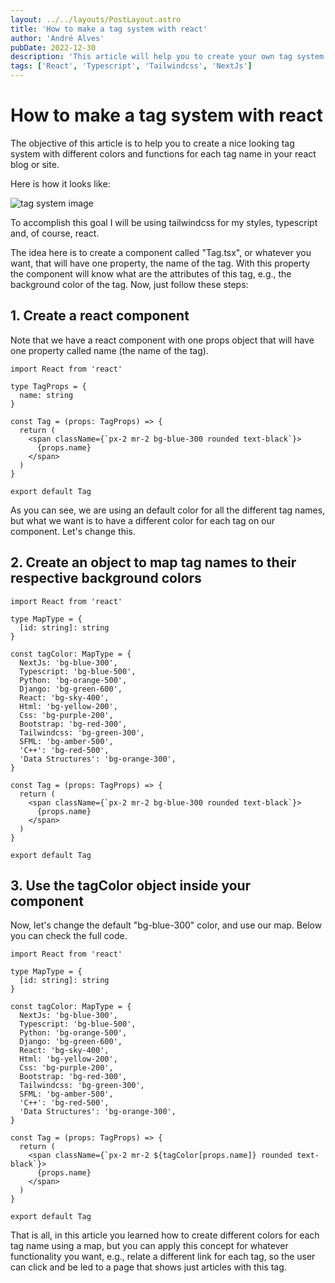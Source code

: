 ```yaml
---
layout: ../../layouts/PostLayout.astro
title: 'How to make a tag system with react'
author: 'André Alves'
pubDate: 2022-12-30
description: 'This article will help you to create your own tag system with different colors or functionalities'
tags: ['React', 'Typescript', 'Tailwindcss', 'NextJs']
---
```


# How to make a tag system with react

The objective of this article is to help you to create a nice looking tag system with different colors and functions for each tag name in your react blog or site.

Here is how it looks like:

![tag system image](/images/tag-system-image.png)

To accomplish this goal I will be using tailwindcss for my styles, typescript and, of course, react.

The idea here is to create a component called "Tag.tsx", or whatever you want, that will have one property, the name of the tag. With this property the component will know what are the attributes of this tag, e.g., the background color of the tag. Now, just follow these steps:

## 1. Create a react component

Note that we have a react component with one props object that will have one property called name (the name of the tag).

```tsx
import React from 'react'

type TagProps = {
  name: string
}

const Tag = (props: TagProps) => {
  return (
    <span className={`px-2 mr-2 bg-blue-300 rounded text-black`}>
      {props.name}
    </span>
  )
}

export default Tag
```

As you can see, we are using an default color for all the different tag names, but what we want is to have a
different color for each tag on our component. Let's change this.

## 2. Create an object to map tag names to their respective background colors

```tsx
import React from 'react'

type MapType = {
  [id: string]: string
}

const tagColor: MapType = {
  NextJs: 'bg-blue-300',
  Typescript: 'bg-blue-500',
  Python: 'bg-orange-500',
  Django: 'bg-green-600',
  React: 'bg-sky-400',
  Html: 'bg-yellow-200',
  Css: 'bg-purple-200',
  Bootstrap: 'bg-red-300',
  Tailwindcss: 'bg-green-300',
  SFML: 'bg-amber-500',
  'C++': 'bg-red-500',
  'Data Structures': 'bg-orange-300',
}

const Tag = (props: TagProps) => {
  return (
    <span className={`px-2 mr-2 bg-blue-300 rounded text-black`}>
      {props.name}
    </span>
  )
}

export default Tag
```

## 3. Use the tagColor object inside your component

Now, let's change the default "bg-blue-300" color, and use our map. Below you can
check the full code.

```tsx
import React from 'react'

type MapType = {
  [id: string]: string
}

const tagColor: MapType = {
  NextJs: 'bg-blue-300',
  Typescript: 'bg-blue-500',
  Python: 'bg-orange-500',
  Django: 'bg-green-600',
  React: 'bg-sky-400',
  Html: 'bg-yellow-200',
  Css: 'bg-purple-200',
  Bootstrap: 'bg-red-300',
  Tailwindcss: 'bg-green-300',
  SFML: 'bg-amber-500',
  'C++': 'bg-red-500',
  'Data Structures': 'bg-orange-300',
}

const Tag = (props: TagProps) => {
  return (
    <span className={`px-2 mr-2 ${tagColor[props.name]} rounded text-black`}>
      {props.name}
    </span>
  )
}

export default Tag
```

That is all, in this article you learned how to create different colors for each tag name using a map, but you can
apply this concept for whatever functionality you want, e.g., relate a different link for each tag, so the user can click and
be led to a page that shows just articles with this tag.
